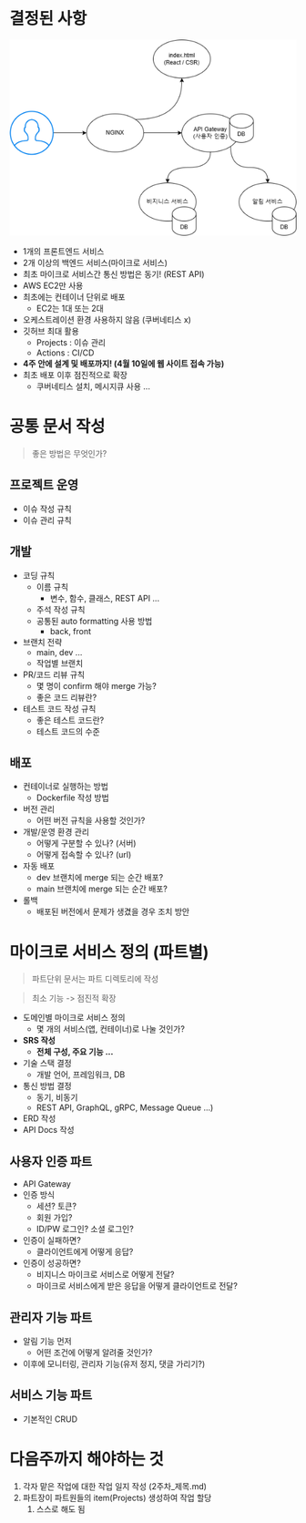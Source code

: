 # 결정된 사항

![mumulbo_MVP.png](../../9_이미지/mumulbo_MVP.png)

- 1개의 프론트엔드 서비스
- 2개 이상의 백엔드 서비스(마이크로 서비스)
- 최초 마이크로 서비스간 통신 방법은 동기! (REST API)
- AWS EC2만 사용
- 최초에는 컨테이너 단위로 배포
  - EC2는 1대 또는 2대
- 오케스트레이션 환경 사용하지 않음 (쿠버네티스 x)
- 깃허브 최대 활용
  - Projects : 이슈 관리
  - Actions : CI/CD
- **4주 안에 설계 및 배포까지! (4월 10일에 웹 사이트 접속 가능)**
- 최초 배포 이후 점진적으로 확장
  - 쿠버네티스 설치, 메시지큐 사용 ...

# 공통 문서 작성

> 좋은 방법은 무엇인가?

## 프로젝트 운영

- 이슈 작성 규칙
- 이슈 관리 규칙

## 개발

- 코딩 규칙
    - 이름 규칙
        - 변수, 함수, 클래스, REST API ...
    - 주석 작성 규칙
    - 공통된 auto formatting 사용 방법
        - back, front
- 브랜치 전략
    - main, dev ...
    - 작업별 브랜치
- PR/코드 리뷰 규칙
    - 몇 명이 confirm 해야 merge 가능?
    - 좋은 코드 리뷰란?
- 테스트 코드 작성 규칙
    - 좋은 테스트 코드란?
    - 테스트 코드의 수준

## 배포

- 컨테이너로 실행하는 방법
  - Dockerfile 작성 방법
- 버전 관리
  - 어떤 버전 규칙을 사용할 것인가?
- 개발/운영 환경 관리
  - 어떻게 구분할 수 있나? (서버)
  - 어떻게 접속할 수 있나? (url)
- 자동 배포
    - dev 브랜치에 merge 되는 순간 배포?
    - main 브랜치에 merge 되는 순간 배포?
- 롤백
    - 배포된 버전에서 문제가 생겼을 경우 조치 방안

# 마이크로 서비스 정의 (파트별)

> 파트단위 문서는 파트 디렉토리에 작성

> 최소 기능 -> 점진적 확장

- 도메인별 마이크로 서비스 정의
  - 몇 개의 서비스(앱, 컨테이너)로 나눌 것인가?
- **SRS 작성**
  - **전체 구성, 주요 기능 ...**
- 기술 스택 결정
  - 개발 언어, 프레임워크, DB
- 통신 방법 결정
  - 동기, 비동기
  - REST API, GraphQL, gRPC, Message Queue ...)
- ERD 작성
- API Docs 작성

## 사용자 인증 파트

- API Gateway
- 인증 방식
  - 세션? 토큰?
  - 회원 가입?
  - ID/PW 로그인? 소셜 로그인?
- 인증이 실패하면?
  - 클라이언트에게 어떻게 응답?
- 인증이 성공하면?
  - 비지니스 마이크로 서비스로 어떻게 전달?
  - 마이크로 서비스에게 받은 응답을 어떻게 클라이언트로 전달?

## 관리자 기능 파트

- 알림 기능 먼저
  - 어떤 조건에 어떻게 알려줄 것인가?
- 이후에 모니터링, 관리자 기능(유저 정지, 댓글 가리기?)

## 서비스 기능 파트

- 기본적인 CRUD

# 다음주까지 해야하는 것

1. 각자 맡은 작업에 대한 작업 일지 작성 (2주차_제목.md)
2. 파트장이 파트원들의 item(Projects) 생성하여 작업 할당
   1. 스스로 해도 됨